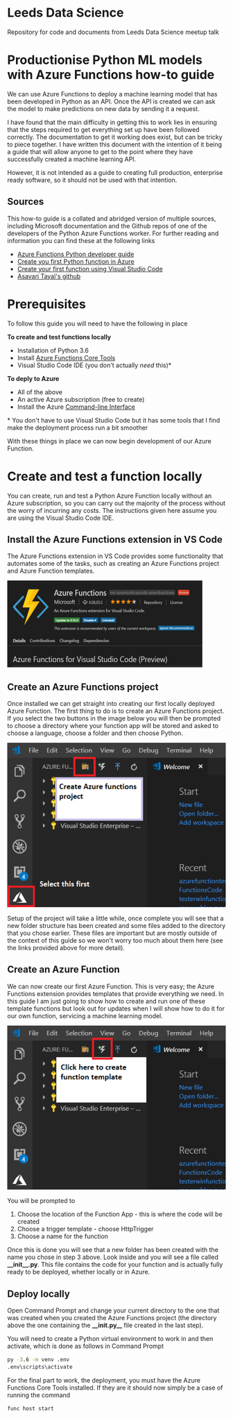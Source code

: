 # Leeds Data Science
Repository for code and documents from Leeds Data Science meetup talk

# Productionise Python ML models with Azure Functions how-to guide

We can use Azure Functions to deploy a machine learning model that has been developed in Python as an API. Once the API is created we can ask the model to make predictions on new data by sending it a request.

I have found that the main difficulty in getting this to work lies in ensuring that the steps required to get everything set up have been followed correctly. The documentation to get it working does exist, but can be tricky to piece together. I have written this document with the intention of it being a guide that will allow anyone to get to the point where they have successfully created a machine learning API.

However, it is not intended as a guide to creating full production, enterprise ready software, so it should not be used with that intention.

## Sources

This how-to guide is a collated and abridged version of multiple sources, including Microsoft documentation and the Github repos of one of the developers of the Python Azure Functions worker. For further reading and information you can find these at the following links

- [Azure Functions Python developer guide](https://docs.microsoft.com/en-us/azure/azure-functions/functions-reference-python)
- [Create you first Python function in Azure](https://docs.microsoft.com/en-us/azure/azure-functions/functions-create-first-function-python#create-a-function)
- [Create your first function using Visual Studio Code](https://docs.microsoft.com/en-us/azure/azure-functions/functions-create-first-function-vs-code)
- [Asavari Tayal's github](https://github.com/asavaritayal?utf8=%E2%9C%93&tab=repositories&q=&type=&language=python)

# Prerequisites

To follow this guide you will need to have the following in place

**To create and test functions locally**
- Installation of Python 3.6
- Install [Azure Functions Core Tools](https://docs.microsoft.com/en-us/azure/azure-functions/functions-run-local#v2)
- Visual Studio Code IDE (you don't actually *need* this)*

**To deply to Azure**
- All of the above
- An active Azure subscription (free to create)
- Install the Azure [Command-line Interface](https://docs.microsoft.com/en-us/cli/azure/install-azure-cli?view=azure-cli-latest)

\* You don't have to use Visual Studio Code but it has some tools that I find make the deployment process run a bit smoother

With these things in place we can now begin development of our Azure Function.

# Create and test a function locally

You can create, run and test a Python Azure Function locally without an Azure subscription, so you can carry out the majority of the process without the worry of incurring any costs. The instructions given here assume you are using the Visual Studio Code IDE.

## Install the Azure Functions extension in VS Code

The Azure Functions extension in VS Code provides some functionality that automates some of the tasks, such as creating an Azure Functions project and Azure Function templates.

<img src="https://github.com/AndBooth/leeds-ds-meetup/blob/master/Misc/Images/azurefunctionsextension.PNG" width="450" height="200">

## Create an Azure Functions project

Once installed we can get straight into creating our first locally deployed Azure Function. The first thing to do is to create an Azure Functions project. If you select the two buttons in the image below you will then be prompted to choose a directory where your function app will be stored and asked to choose a language, choose a folder and then choose Python.

<img src="https://github.com/AndBooth/leeds-ds-meetup/blob/master/Misc/Images/setupazfun.PNG">

Setup of the project will take a little while, once complete you will see that a new folder structure has been created and some files added to the directory that you chose earlier. These files are important but are mostly outside of the context of this guide so we won't worry too much about them here (see the links provided above for more detail).

## Create an Azure Function

We can now create our first Azure Function. This is very easy; the Azure Functions extension provides templates that provide everything we need. In this guide I am just going to show how to create and run one of these template functions but look out for updates when I will show how to do it for our own function, servicing a machine learning model.

<img src="https://github.com/AndBooth/leeds-ds-meetup/blob/master/Misc/Images/createazfun.PNG">

You will be prompted to
1. Choose the location of the Function App - this is where the code will be created
2. Choose a trigger template - choose HttpTrigger
3. Choose a name for the function

Once this is done you will see that a new folder has been created with the name you chose in step 3 above. Look inside and you will see a file called **\_\_init\_\_.py**. This file contains the code for your function and is actually fully ready to be deployed, whether locally or in Azure.

## Deploy locally

Open Command Prompt and change your current directory to the one that was created when you created the Azure Functions project (the directory above the one containing the **\_\_init.py\_\_** file created in the last step).

You will need to create a Python virtual environment to work in and then activate, which is done as follows in Command Prompt

```cmd
py -3.6 -m venv .env
.env\scripts\activate
```

For the final part to work, the deployment, you must have the Azure Functions Core Tools installed. If they are it should now simply be a case of running the command

```cmd
func host start
```


